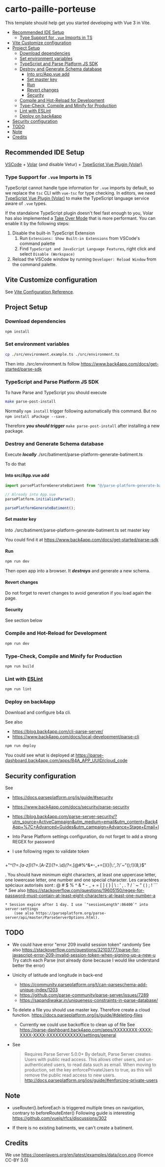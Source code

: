 # carto-paille-porteuse

This template should help get you started developing with Vue 3 in Vite.

<!-- vim-markdown-toc GFM -->

* [Recommended IDE Setup](#recommended-ide-setup)
  * [Type Support for `.vue` Imports in TS](#type-support-for-vue-imports-in-ts)
* [Vite Customize configuration](#vite-customize-configuration)
* [Project Setup](#project-setup)
  * [Download dependencies](#download-dependencies)
  * [Set environment variables](#set-environment-variables)
  * [TypeScript and Parse Platform JS SDK](#typescript-and-parse-platform-js-sdk)
  * [Destroy and Generate Schema database](#destroy-and-generate-schema-database)
    * [Into src/App.vue add](#into-srcappvue-add)
    * [Set master key](#set-master-key)
    * [Run](#run)
    * [Revert changes](#revert-changes)
    * [Security](#security)
  * [Compile and Hot-Reload for Development](#compile-and-hot-reload-for-development)
  * [Type-Check, Compile and Minify for Production](#type-check-compile-and-minify-for-production)
  * [Lint with ESLint](#lint-with-eslint)
  * [Deploy on back4app](#deploy-on-back4app)
* [Security configuration](#security-configuration)
* [TODO](#todo)
* [Note](#note)
* [Credits](#credits)

<!-- vim-markdown-toc -->

## Recommended IDE Setup

[VSCode](https://code.visualstudio.com/) + [Volar](https://marketplace.visualstudio.com/items?itemName=Vue.volar) (and disable Vetur) + [TypeScript Vue Plugin (Volar)](https://marketplace.visualstudio.com/items?itemName=Vue.vscode-typescript-vue-plugin).

### Type Support for `.vue` Imports in TS

TypeScript cannot handle type information for `.vue` imports by default, so we replace the `tsc` CLI with `vue-tsc` for type checking. In editors, we need [TypeScript Vue Plugin (Volar)](https://marketplace.visualstudio.com/items?itemName=Vue.vscode-typescript-vue-plugin) to make the TypeScript language service aware of `.vue` types.

If the standalone TypeScript plugin doesn't feel fast enough to you, Volar has also implemented a [Take Over Mode](https://github.com/johnsoncodehk/volar/discussions/471#discussioncomment-1361669) that is more performant. You can enable it by the following steps:

1. Disable the built-in TypeScript Extension
    1) Run `Extensions: Show Built-in Extensions` from VSCode's command palette
    2) Find `TypeScript and JavaScript Language Features`, right click and select `Disable (Workspace)`
2. Reload the VSCode window by running `Developer: Reload Window` from the command palette.

## Vite Customize configuration

See [Vite Configuration Reference](https://vitejs.dev/config/).

## Project Setup

### Download dependencies

```sh
npm install
```

### Set environment variables

```sh
cp ./src/environment.example.ts ./src/environment.ts
```

Then into ./src/environment.ts follow https://www.back4app.com/docs/get-started/parse-sdk

### TypeScript and Parse Platform JS SDK

To have Parse and TypeScript you should execute

```sh
make parse-post-install
```

Normally `npm install` trigger following automatically this command. But no `npm install aPackage --save` .

Therefore ***you should trigger*** `make parse-post-install` after installing a new package.

### Destroy and Generate Schema database

Execute ***locally*** ./src/batiment/parse-platform-generate-batiment.ts

To do that

#### Into src/App.vue add

```typescript
import parsePlatformGenerateBatiment from "@/parse-platform-generate-batiment";

// Already into App.vue
parsePlatform.initializeParse();

parsePlatformGenerateBatiment();
```

#### Set master key

Into ./src/batiment/parse-platform-generate-batiment.ts set master key

You could find it at https://www.back4app.com/docs/get-started/parse-sdk

#### Run

```sh
npm run dev
```

Then open app into a browser. It ***destroys*** and generate a new schema.

#### Revert changes

Do not forget to revert changes to avoid generation if you load again the page.

#### Security

See section below

### Compile and Hot-Reload for Development

```sh
npm run dev
```

### Type-Check, Compile and Minify for Production

```sh
npm run build
```

### Lint with [ESLint](https://eslint.org/)

```sh
npm run lint
```

### Deploy on back4app

Download and configure b4a cli.

See also
* https://blog.back4app.com/cli-parse-server/
* https://www.back4app.com/docs/local-development/parse-cli


```sh
npm run deploy
```

You could see what is deployed at https://parse-dashboard.back4app.com/apps/B4A_APP_UUID/cloud_code

## Security configuration

See
* https://docs.parseplatform.org/js/guide/#security
* https://www.back4app.com/docs/security/parse-security
* https://blog.back4app.com/parse-server-security/?utm_source=ActiveCampaign&utm_medium=email&utm_content=Back4App+%7C+Advanced+Guides&utm_campaign=Advance+Stage+Email+I

* Into Parse Platform settings configuration, do not forget to add a strong REGEX for password


* I use following regex to validate token
    ```
+"^(?=.*[a-z])(?=.*[A-Z])(?=.*\d)(?=.*[@#$%^&*\-_+=[\]{}|\\:',.?/`~"();!])[A-Za-z\d@#$%^&*\-_+=[\]{}|\\:',.?/`~"();!]{8,}$"

. You should have minimum eight characters, at least one uppercase letter, one lowercase letter, one number and one special character. Les caractéres spéciaux autorisés sont : @ # $ % ^ & * - _ + = [ ] { } | \\ : \' , . ? / ` ~ " ( ) ; !
    ```
    * See also https://stackoverflow.com/questions/19605150/regex-for-password-must-contain-at-least-eight-characters-at-least-one-number-a

    * Session expire after 1 day. I use `"sessionLength":86400`" into server-settings
        (see also https://parseplatform.org/parse-server/api/master/ParseServerOptions.html).

## TODO

* We could have error "error 209 invalid session token" randomly
  See also https://stackoverflow.com/questions/32103777/parse-for-javascript-error-209-invalid-session-token-when-signing-up-a-new-u
  Try catch each Parse (not already done because I would like understand better the error)

* Unicity of latitude and longitude in back-end
    * https://community.parseplatform.org/t/can-parseschema-add-unique-index/1203
    * https://github.com/parse-community/parse-server/issues/7289
    * https://sapandiwakar.in/uniqueness-constraints-in-parse-database/

* To delete a file you should use master key. Therefore create a cloud function.
    https://docs.parseplatform.org/js/guide/#deleting-files
    * Currently we could use backoffice to clean up of file
        See https://parse-dashboard.back4app.com/apps/XXXXXXXX-XXXX-XXXX-XXXX-XXXXXXXXXXXX/settings/general

* See
    > Requires Parse Server 5.0.0+
    > By default, Parse Server creates Users with public read access. This allows other users, and un-authenticated users, to read data such as email. When moving to production, set the key enforcePrivateUsers to true, as this will remove the public read access to new users.
    > http://docs.parseplatform.org/ios/guide/#enforcing-private-users

## Note

* useRouter().beforeEach is triggered multiple times on navigation, contrary to beforeRouteEnter()
    Following guide is interesting https://github.com/vuejs/rfcs/discussions/302

* If there is no existing batiments, we can't create a batiment.

## Credits

We use https://openlayers.org/en/latest/examples/data/icon.png (licence CC-BY 3.0)
